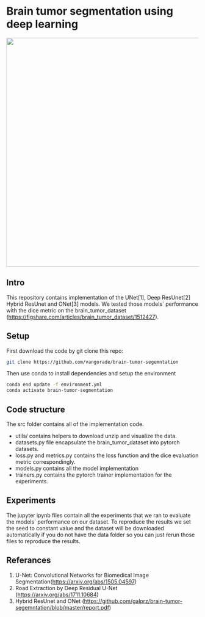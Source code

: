 # Brain tumor segmentation using deep learning
<p align="center">
  <img src="https://raw.githubusercontent.com/galprz/brain-tumor-segemntation/master/images/segmentations.png" width="600"/>
</p>

## Intro
This repository contains implementation of the UNet[1], Deep ResUnet[2] Hybrid ResUnet and ONet[3] models.
We tested those models` performance with the dice metric on the brain_tumor_dataset (https://figshare.com/articles/brain_tumor_dataset/1512427).

## Setup
First download the code by git clone this repo:
```bash
git clone https://github.com/vangorade/brain-tumor-segemntation
```
Then use conda to install dependencies and setup the environment 
```bash
conda end update -f environment.yml
conda activate brain-tumor-segmentation
```
## Code structure
The src folder contains all of the implementation code.
+ utils/ contains helpers to download unzip and visualize the data.
+ datasets.py file encapsulate the brain_tumor_dataset into pytorch datasets.
+ loss.py and metrics.py contains the loss function and the dice evaluation metric correspondingly.
+ models.py contains all the model implementation
+ trainers.py contains the pytorch trainer implementation for the experiments.

## Experiments
The jupyter ipynb files contain all the experiments that we ran to evaluate the models` performance on our dataset.
To reproduce the results we set the seed to constant value and the dataset will be downloaded automatically if you 
do not have the data folder so you can just rerun those files to reproduce the results.
## Referances
1. U-Net: Convolutional Networks for Biomedical Image Segmentation(https://arxiv.org/abs/1505.04597)
2. Road Extraction by Deep Residual U-Net (https://arxiv.org/abs/1711.10684)
3. Hybrid ResUnet and ONet (https://github.com/galprz/brain-tumor-segemntation/blob/master/report.pdf)
